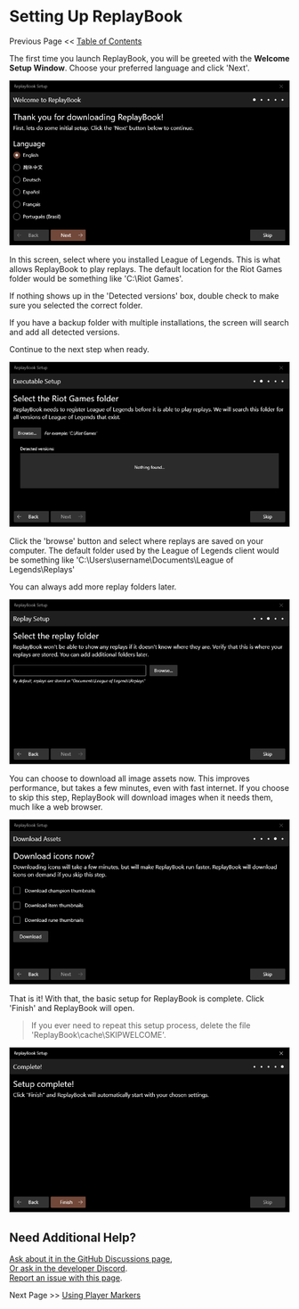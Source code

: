 # Setting Up ReplayBook

Previous Page << [Table of Contents](0_landing.md)

The first time you launch ReplayBook, you will be greeted with the **Welcome Setup Window**. Choose your preferred language and click 'Next'.

![Setup Screen 1](../images/tutorial_0.png)

In this screen, select where you installed League of Legends. This is what allows ReplayBook to play replays. The default location for the Riot Games folder would be something like 'C:\Riot Games'.

If nothing shows up in the 'Detected versions' box, double check to make sure you selected the correct folder.

If you have a backup folder with multiple installations, the screen will search and add all detected versions.

Continue to the next step when ready.

![Setup Screen 2](../images/tutorial_1.png)

Click the 'browse' button and select where replays are saved on your computer. The default folder used by the League of Legends client would be something like 'C:\Users\username\Documents\League of Legends\Replays'

You can always add more replay folders later.

![Setup Screen 3](../images/tutorial_2.png)

You can choose to download all image assets now. This improves performance, but takes a few minutes, even with fast internet. If you choose to skip this step, ReplayBook will download images when it needs them, much like a web browser.

![Setup Screen 4](../images/tutorial_3.png)

That is it! With that, the basic setup for ReplayBook is complete. Click 'Finish' and ReplayBook will open.

> If you ever need to repeat this setup process, delete the file 'ReplayBook\cache\SKIPWELCOME'.

![Setup Screen 5](../images/tutorial_4.png)

## Need Additional Help?

[Ask about it in the GitHub Discussions page](https://github.com/fraxiinus/ReplayBook/discussions),  
[Or ask in the developer Discord](https://discord.gg/c33Rc5J).  
[Report an issue with this page](https://github.com/fraxiinus/ReplayBook/issues/new/choose).

Next Page >> [Using Player Markers](2_markers.md)

